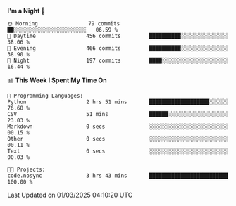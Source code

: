 <!--START_SECTION:waka-->
**I'm a Night 🦉** 

```text
🌞 Morning                79 commits          ██░░░░░░░░░░░░░░░░░░░░░░░   06.59 % 
🌆 Daytime                456 commits         ██████████░░░░░░░░░░░░░░░   38.06 % 
🌃 Evening                466 commits         ██████████░░░░░░░░░░░░░░░   38.90 % 
🌙 Night                  197 commits         ████░░░░░░░░░░░░░░░░░░░░░   16.44 % 
```


📊 **This Week I Spent My Time On** 

```text
💬 Programming Languages: 
Python                   2 hrs 51 mins       ███████████████████░░░░░░   76.68 % 
CSV                      51 mins             ██████░░░░░░░░░░░░░░░░░░░   23.03 % 
Markdown                 0 secs              ░░░░░░░░░░░░░░░░░░░░░░░░░   00.15 % 
Other                    0 secs              ░░░░░░░░░░░░░░░░░░░░░░░░░   00.11 % 
Text                     0 secs              ░░░░░░░░░░░░░░░░░░░░░░░░░   00.03 % 

🐱‍💻 Projects: 
code.nosync              3 hrs 43 mins       █████████████████████████   100.00 % 
```


 Last Updated on 01/03/2025 04:10:20 UTC
<!--END_SECTION:waka-->
